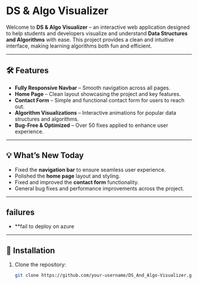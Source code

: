 # DS & Algo Visualizer

Welcome to **DS & Algo Visualizer** – an interactive web application designed to help students and developers visualize and understand **Data Structures and Algorithms** with ease. This project provides a clean and intuitive interface, making learning algorithms both fun and efficient.

---

## 🛠️ Features

- **Fully Responsive Navbar** – Smooth navigation across all pages.
- **Home Page** – Clean layout showcasing the project and key features.
- **Contact Form** – Simple and functional contact form for users to reach out.
- **Algorithm Visualizations** – Interactive animations for popular data structures and algorithms.
- **Bug-Free & Optimized** – Over 50 fixes applied to enhance user experience.

---

## 💡 What’s New Today

- Fixed the **navigation bar** to ensure seamless user experience.
- Polished the **home page** layout and styling.
- Fixed and improved the **contact form** functionality.
- General bug fixes and performance improvements across the project.

---
##   failures 

- **fail to deploy on azure
---
## 🚀 Installation

1. Clone the repository:  
   ```bash
   git clone https://github.com/your-username/DS_And_Algo-Visualizer.git
